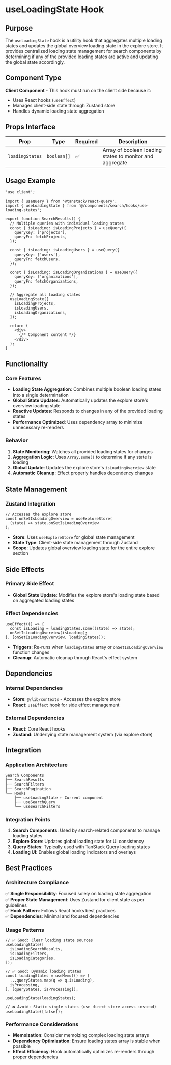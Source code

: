 # useLoadingState Hook

## Purpose

The `useLoadingState` hook is a utility hook that aggregates multiple loading states and updates the global overview loading state in the explore store. It provides centralized loading state management for search components by determining if any of the provided loading states are active and updating the global state accordingly.

## Component Type

**Client Component** - This hook must run on the client side because it:
- Uses React hooks (`useEffect`)
- Manages client-side state through Zustand store
- Handles dynamic loading state aggregation

## Props Interface

| Prop | Type | Required | Description |
|------|------|----------|-------------|
| `loadingStates` | `boolean[]` | ✅ | Array of boolean loading states to monitor and aggregate |

## Usage Example

```tsx
'use client';

import { useQuery } from '@tanstack/react-query';
import { useLoadingState } from '@/components/search/hooks/use-loading-states';

export function SearchResults() {
  // Multiple queries with individual loading states
  const { isLoading: isLoadingProjects } = useQuery({
    queryKey: ['projects'],
    queryFn: fetchProjects,
  });

  const { isLoading: isLoadingUsers } = useQuery({
    queryKey: ['users'],
    queryFn: fetchUsers,
  });

  const { isLoading: isLoadingOrganizations } = useQuery({
    queryKey: ['organizations'],
    queryFn: fetchOrganizations,
  });

  // Aggregate all loading states
  useLoadingState([
    isLoadingProjects,
    isLoadingUsers,
    isLoadingOrganizations,
  ]);

  return (
    <div>
      {/* Component content */}
    </div>
  );
}
```

## Functionality

### Core Features

- **Loading State Aggregation**: Combines multiple boolean loading states into a single determination
- **Global State Updates**: Automatically updates the explore store's overview loading state
- **Reactive Updates**: Responds to changes in any of the provided loading states
- **Performance Optimized**: Uses dependency array to minimize unnecessary re-renders

### Behavior

1. **State Monitoring**: Watches all provided loading states for changes
2. **Aggregation Logic**: Uses `Array.some()` to determine if any state is loading
3. **Global Update**: Updates the explore store's `isLoadingOverview` state
4. **Automatic Cleanup**: Effect properly handles dependency changes

## State Management

### Zustand Integration

```tsx
// Accesses the explore store
const onSetIsLoadingOverview = useExploreStore(
  (state) => state.onSetIsLoadingOverview
);
```

- **Store**: Uses `useExploreStore` for global state management
- **State Type**: Client-side state management through Zustand
- **Scope**: Updates global overview loading state for the entire explore section

## Side Effects

### Primary Side Effect

- **Global State Update**: Modifies the explore store's loading state based on aggregated loading states

### Effect Dependencies

```tsx
useEffect(() => {
  const isLoading = loadingStates.some((state) => state);
  onSetIsLoadingOverview(isLoading);
}, [onSetIsLoadingOverview, loadingStates]);
```

- **Triggers**: Re-runs when `loadingStates` array or `onSetIsLoadingOverview` function changes
- **Cleanup**: Automatic cleanup through React's effect system

## Dependencies

### Internal Dependencies

- **Store**: `@/lib/contexts` - Accesses the explore store
- **React**: `useEffect` hook for side effect management

### External Dependencies

- **React**: Core React hooks
- **Zustand**: Underlying state management system (via explore store)

## Integration

### Application Architecture

```
Search Components
├── SearchResults
├── SearchFilters
├── SearchPagination
└── Hooks
    ├── useLoadingState ← Current component
    ├── useSearchQuery
    └── useSearchFilters
```

### Integration Points

1. **Search Components**: Used by search-related components to manage loading states
2. **Explore Store**: Updates global loading state for UI consistency
3. **Query States**: Typically used with TanStack Query loading states
4. **Loading UI**: Enables global loading indicators and overlays

## Best Practices

### Architecture Compliance

✅ **Single Responsibility**: Focused solely on loading state aggregation  
✅ **Proper State Management**: Uses Zustand for client state as per guidelines  
✅ **Hook Pattern**: Follows React hooks best practices  
✅ **Dependencies**: Minimal and focused dependencies  

### Usage Patterns

```tsx
// ✅ Good: Clear loading state sources
useLoadingState([
  isLoadingSearchResults,
  isLoadingFilters,
  isLoadingCategories,
]);

// ✅ Good: Dynamic loading states
const loadingStates = useMemo(() => [
  ...queryStates.map(q => q.isLoading),
  isProcessing,
], [queryStates, isProcessing]);

useLoadingState(loadingStates);

// ❌ Avoid: Static single states (use direct store access instead)
useLoadingState([false]);
```

### Performance Considerations

- **Memoization**: Consider memoizing complex loading state arrays
- **Dependency Optimization**: Ensure loading states array is stable when possible
- **Effect Efficiency**: Hook automatically optimizes re-renders through proper dependencies